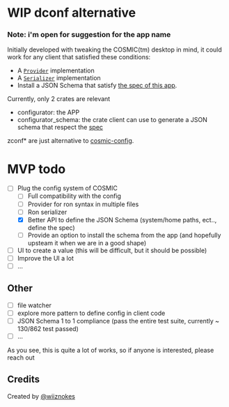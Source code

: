 # WIP dconf alternative

### Note: i'm open for suggestion for the app name

Initially developed with tweaking the COSMIC(tm) desktop in mind, it could work for any client that satisfied these conditions:

- A [`Provider`](https://docs.rs/figment/latest/figment/trait.Provider.html) implementation
- A [`Serializer`](https://docs.rs/serde/latest/serde/trait.Serializer.html) implementation
- Install a JSON Schema that satisfy [the spec of this app](./SPEC.md).

Currently, only 2 crates are relevant

- configurator: the APP
- configurator_schema: the crate client can use to generate a JSON schema that respect the [spec](./SPEC.md)

zconf\* are just alternative to [cosmic-config](https://github.com/pop-os/libcosmic/tree/master/cosmic-config).

# MVP todo

- [ ] Plug the config system of COSMIC
  - [ ] Full compatibility with the config
  - [ ] Provider for ron syntax in multiple files
  - [ ] Ron serializer
  - [x] Better API to define the JSON Schema (system/home paths, ect.., define the spec)
  - [ ] Provide an option to install the schema from the app (and hopefully upsteam it when we are in a good shape)
- [ ] UI to create a value (this will be difficult, but it should be possible)
- [ ] Improve the UI a lot
- [ ] ...

## Other

- [ ] file watcher
- [ ] explore more pattern to define config in client code
- [ ] JSON Schema 1 to 1 compliance (pass the entire test suite, currently ~ 130/862 test passed)
- [ ] ...

As you see, this is quite a lot of works, so if anyone is interested, please reach out

## Credits

Created by [@wiiznokes](https://github.com/wiiznokes)
